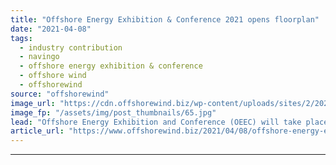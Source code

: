 ```yaml
---
title: "Offshore Energy Exhibition & Conference 2021 opens floorplan"
date: "2021-04-08"
tags: 
  - industry contribution
  - navingo
  - offshore energy exhibition & conference
  - offshore wind
  - offshorewind
source: "offshorewind"
image_url: "https://cdn.offshorewind.biz/wp-content/uploads/sites/2/2021/04/08154003/2.jpg"
image_fp: "/assets/img/post_thumbnails/65.jpg"
lead: "Offshore Energy Exhibition and Conference (OEEC) will take place at Amsterdam RAI on Tuesday"
article_url: "https://www.offshorewind.biz/2021/04/08/offshore-energy-exhibition-conference-2021-opens-floorplan/"
---
```


---
